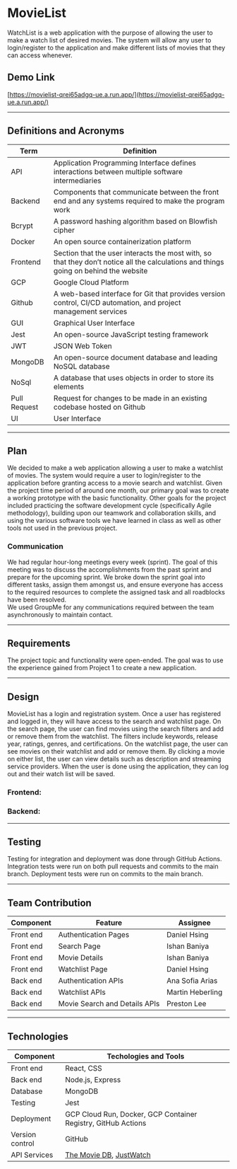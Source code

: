 # MovieList

WatchList is a web application with the purpose of allowing the user to make a watch list of desired movies. The system will allow any user to login/register to the application and make different lists of movies that they can access whenever.

## Demo Link

[https://movielist-qrei65adgq-ue.a.run.app/](https://movielist-qrei65adgq-ue.a.run.app/)

<hr />

## Definitions and Acronyms

| Term         | Definition                                                                                                                           |
| ------------ | ------------------------------------------------------------------------------------------------------------------------------------ |
| API          | Application Programming Interface defines interactions between multiple software intermediaries                                      |
| Backend      | Components that communicate between the front end and any systems required to make the program work                                  |
| Bcrypt       | A password hashing algorithm based on Blowfish cipher                                                                                |
| Docker       | An open source containerization platform                                                                                             |
| Frontend     | Section that the user interacts the most with, so that they don’t notice all the calculations and things going on behind the website |
| GCP          | Google Cloud Platform                                                                                                                |
| Github       | A web-based interface for Git that provides version control, CI/CD automation, and project management services                       |
| GUI          | Graphical User Interface                                                                                                             |
| Jest         | An open-source JavaScript testing framework                                                                                          |
| JWT          | JSON Web Token                                                                                                                       |
| MongoDB      | An open-source document database and leading NoSQL database                                                                          |
| NoSql        | A database that uses objects in order to store its elements                                                                          |
| Pull Request | Request for changes to be made in an existing codebase hosted on Github                                                              |
| UI           | User Interface                                                                                                                       |

<hr />

## Plan

We decided to make a web application allowing a user to make a watchlist of movies. The system would require a user to login/register to the application before granting access to a movie search and watchlist. Given the project time period of around one month, our primary goal was to create a working prototype with the basic functionality. Other goals for the project included practicing the software development cycle (specifically Agile methodology), building upon our teamwork and collaboration skills, and using the various software tools we have learned in class as well as other tools not used in the previous project.

### Communication

We had regular hour-long meetings every week (sprint). The goal of this meeting was to discuss the accomplishments from the past sprint and prepare for the upcoming sprint. We broke down the sprint goal into different tasks, assign them amongst us, and ensure everyone has access to the required resources to complete the assigned task and all roadblocks have been resolved. <br />
We used GroupMe for any communications required between the team asynchronously to maintain contact.

<!-- ### Risk Management

#### Risk Identification

| Risk                                        | Probability | Severity | Description                                                                                                                                                                                                                                                                                                     |
| ------------------------------------------- | ----------- | -------- | --------------------------------------------------------------------------------------------------------------------------------------------------------------------------------------------------------------------------------------------------------------------------------------------------------------- |
| Running out of GCP credits                  | Low         | High     | We are using GCP products such as GCP Cloud Run and Container Registry. We could run out of GCP credits due to high usage, and this would affect running our application properly. Worst case scenario, our application could even stop completely.                                                             |
| Inefficient communication                   | Low         | High     | This can lead to conflicts and possibly missing deadlines. Without effective communication, it will be hard to address or tackle any roadblocks that we might encounter.                                                                                                                                        |
| Unauthorized access to pages and API routes | Medium      | High     | We want to limit unauthorized users from using our application. If not, someone else could simply misuse our application for their purpose such as potentially use our APIs to serve their applications.                                                                                                        |
| Poor Code Quality                           | Low         | High     | This can be the result of unoptimized and buggy code. As a result, the application might not be maintainable. Similarly, unoptimized code can rack up the fee on Cloud Run and Contrainer Registry. It can introduce some serious security vulnerabilities that others could potentially exploit to cause harm. |

#### Mitigation Plan

Some steps that we took to mitigate the risks are:

1. Running out of GCP credits

   We are currently using GCP for Cloud Run and Container Registry. These services are not completely free, we might run of our credits over time. Hence it is important that we use these services optimally. We are using cache on client side to reduce the usage of Cloud Run. This improved the performance of our application greatly. In addition, we made sure we allocated only required resources and optimize the application such that new instances are not created unnecessarily to handle increasing user traffic.

2. Inefficient communication

   To promote communication, we constantly checked in with each other to track each other’s progress. Effective communication helped tackle issues quickly and in time. We used chat messages frequently to update each other about the progress and ask for help if required.

3. Unauthorized access to pages and API routes

   Except for authentication API routes and pages, all other routes and pages were made private by default. We used JWT for both authentication and authorization purposes. Anytime a request was made to a private page or a route, we checked for a valid JWT. If JWT is not provided, is invalid, or is expired, the request is rejected.

4. Poor Code Quality

   For each pull request, we did code reviews and changes were committed to the `main` branch after atleast one other team member approved. We used GitHub action to run all existing test to ensure no breaking chages were introduced. -->

<hr />

## Requirements

The project topic and functionality were open-ended. The goal was to use the experience gained from Project 1 to create a new application.

<hr />

## Design

MovieList has a login and registration system. Once a user has registered and logged in, they will have access to the search and watchlist page. On the search page, the user can find movies using the search filters and add or remove them from the watchlist. The filters include keywords, release year, ratings, genres, and certifications. On the watchlist page, the user can see movies on their watchlist and add or remove them. By clicking a movie on either list, the user can view details such as description and streaming service providers. When the user is done using the application, they can log out and their watch list will be saved.

### Frontend:

### Backend:

<hr />

## Testing

Testing for integration and deployment was done through GitHub Actions. Integration tests were run on both pull requests and commits to the main branch. Deployment tests were run on commits to the main branch.

<hr />

## Team Contribution

| Component | Feature                       | Assignee         |
| --------- | ----------------------------- | ---------------- |
| Front end | Authentication Pages          | Daniel Hsing     |
| Front end | Search Page                   | Ishan Baniya     |
| Front end | Movie Details                 | Ishan Baniya     |
| Front end | Watchlist Page                | Daniel Hsing     |
| Back end  | Authentication APIs           | Ana Sofia Arias  |
| Back end  | Watchlist APIs                | Martin Heberling |
| Back end  | Movie Search and Details APIs | Preston Lee      |

<hr />

## Technologies

| Component       | Techologies and Tools                                                                                                                  |
| --------------- | -------------------------------------------------------------------------------------------------------------------------------------- |
| Front end       | React, CSS                                                                                                                             |
| Back end        | Node.js, Express                                                                                                                       |
| Database        | MongoDB                                                                                                                                |
| Testing         | Jest                                                                                                                                   |
| Deployment      | GCP Cloud Run, Docker, GCP Container Registry, GitHub Actions                                                                          |
| Version control | GitHub                                                                                                                                 |
| API Services    | [The Movie DB](https://developers.themoviedb.org/3/getting-started), [JustWatch](https://www.justwatch.com/us/JustWatch-Streaming-API) |
